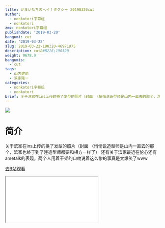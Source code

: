 ```yaml
---
title: かまいたちのヘイ！タクシー 20190320cut
author:
  - nonkotori字幕组
  - nonkotori
zmz: nonkotori字幕组
publishdate: '2019-03-20'
bangumi: cut
date: '2019-03-22'
slug: 2019-03-22-190320-46971975
description: cut&#8226;190320
weight: 9678.0
bangumis:
  - cut
tags:
  - 山内健司
  - 滨家隆一
categories:
  - nonkotori字幕组
  - nonkotori
brief: 关于滨家在ins上传的换了发型的照片（封面 （悄悄说造型师是山内一直去的那个，滨家也终于到了连造型师都要和相方一样了） 还有关于滨家最近在伦心还有ametalk的表现，两个人用着干架的口吻说着这么惨的事真是太爆笑了www
---
```

![](https://i.imgur.com/PT6Y1sm.jpg)
# 简介  
关于滨家在ins上传的换了发型的照片（封面
（悄悄说造型师是山内一直去的那个，滨家也终于到了连造型师都要和相方一样了）
还有关于滨家最近在伦心还有ametalk的表现，两个人用着干架的口吻说着这么惨的事真是太爆笑了www  

[去B站观看](https://www.bilibili.com/video/av46971975/)
<div class ="resp-container"><iframe class="testiframe" src="//player.bilibili.com/player.html?aid=46971975"", scrolling="no", allowfullscreen="true" > </iframe></div> 
